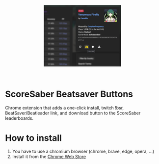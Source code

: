 
&nbsp;

<p align="center">
  <img src="https://raw.githubusercontent.com/MindLaborDev/beatsaver-leaderboard-buttons/main/demo.png" alt="Demo loading..." width="50%"/>
</p>

&nbsp;


# ScoreSaber Beatsaver Buttons
Chrome extension that adds a one-click install, twitch !bsr, BeatSaver/Beatleader link, and download button to the ScoreSaber leaderboards.


# How to install
1. You have to use a chromium browser (chrome, brave, edge, opera, ...)
2. Install it from the [Chrome Web Store](https://chrome.google.com/webstore/detail/scoresaber-buttons/mjpdbfngmbgokogdekgacbonopbkaclc)
